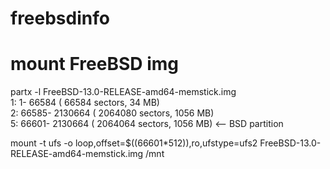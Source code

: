 # freebsdinfo
# mount FreeBSD img
partx -l FreeBSD-13.0-RELEASE-amd64-memstick.img
<br> 1:         1-    66584 (    66584 sectors,     34 MB)
<br> 2:     66585-  2130664 (  2064080 sectors,   1056 MB)
<br> 5:     66601-  2130664 (  2064064 sectors,   1056 MB)  <-- BSD partition

mount -t ufs -o loop,offset=$((66601*512)),ro,ufstype=ufs2 FreeBSD-13.0-RELEASE-amd64-memstick.img /mnt
